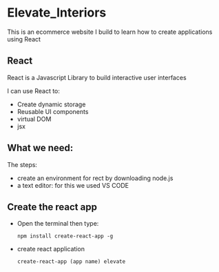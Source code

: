 # Elevate_Interiors

This is an ecommerce website I build to learn how to create applications using React

## React
React is a Javascript Library to build interactive user interfaces

I can use React to:
 + Create dynamic storage
 + Reusable UI components
 + virtual DOM
 + jsx


## What we need:
The steps:
+ create an environment for rect by downloading node.js
+ a text editor: for this we used VS CODE


## Create the react app
+ Open the terminal then type:
  ```
  npm install create-react-app -g
  ```
+ create react application
  ``` 
  create-react-app (app name) elevate
  ```

